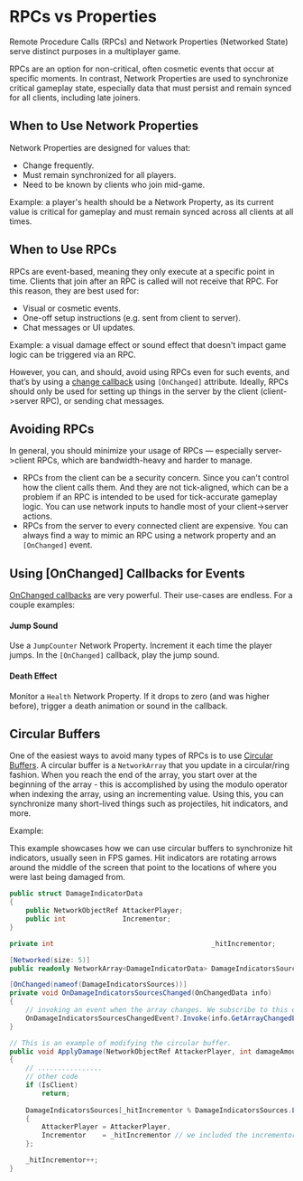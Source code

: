# RPCs vs Properties

Remote Procedure Calls (RPCs) and Network Properties (Networked State) serve distinct purposes in a multiplayer game.

RPCs are an option for non-critical, often cosmetic events that occur at specific moments. In contrast, Network Properties are used to synchronize critical gameplay state, especially data that must persist and remain synced for all clients, including late joiners.

## When to Use Network Properties
Network Properties are designed for values that:

- Change frequently.
- Must remain synchronized for all players.
- Need to be known by clients who join mid-game.

Example: a player's health should be a Network Property, as its current value is critical for gameplay and must remain synced across all clients at all times.

## When to Use RPCs
RPCs are event-based, meaning they only execute at a specific point in time. Clients that join after an RPC is called will not receive that RPC. For this reason, they are best used for:
- Visual or cosmetic events.
- One-off setup instructions (e.g. sent from client to server).
- Chat messages or UI updates.

Example: a visual damage effect or sound effect that doesn't impact game logic can be triggered via an RPC.

However, you can, and should, avoid using RPCs even for such events, and that’s by using a [change callback](change-callback.md) using `[OnChanged]` attribute. Ideally, RPCs should only be used for setting up things in the server by the client (client->server RPC), or sending chat messages.

## Avoiding RPCs
In general, you should minimize your usage of RPCs — especially server->client RPCs, which are bandwidth-heavy and harder to manage.

- RPCs from the client can be a security concern. Since you can't control how the client calls them. And they are not tick-aligned, which can be a problem if an RPC is intended to be used for tick-accurate gameplay logic. You can use network inputs to handle most of your client->server actions. 
- RPCs from the server to every connected client are expensive. You can always find a way to mimic an RPC using a network property and an `[OnChanged]` event.

## Using [OnChanged] Callbacks for Events
[OnChanged callbacks](change-callback.md) are very powerful. Their use-cases are endless. For a couple examples:

#### Jump Sound
Use a `JumpCounter` Network Property. Increment it each time the player jumps. In the `[OnChanged]` callback, play the jump sound.

#### Death Effect
Monitor a `Health` Network Property. If it drops to zero (and was higher before), trigger a death animation or sound in the callback.

## Circular Buffers

One of the easiest ways to avoid many types of RPCs is to use [Circular Buffers](https://en.wikipedia.org/wiki/Circular_buffer). A circular buffer is a `NetworkArray` that you update in a circular/ring fashion. When you reach the end of the array, you start over at the beginning of the array - this is accomplished by using the modulo operator when indexing the array, using an incrementing value. Using this, you can synchronize many short-lived things such as projectiles, hit indicators, and more.

Example:

This example showcases how we can use circular buffers to synchronize hit indicators, usually seen in FPS games. Hit indicators are rotating arrows around the middle of the screen that point to the locations of where you were last being damaged from.

```cs
public struct DamageIndicatorData
{
    public NetworkObjectRef AttackerPlayer;
    public int              Incrementor;
}

private int                                       _hitIncrementor;

[Networked(size: 5)]
public readonly NetworkArray<DamageIndicatorData> DamageIndicatorsSources = new NetworkArray<DamageIndicatorData>(5);

[OnChanged(nameof(DamageIndicatorsSources))]
private void OnDamageIndicatorsSourcesChanged(OnChangedData info)
{
    // invoking an event when the array changes. We subscribe to this event in a UI script to show the damage indicators and fade them overtime. 
    OnDamageIndicatorsSourcesChangedEvent?.Invoke(info.GetArrayChangedElementIndex());
}

// This is an example of modifying the circular buffer.
public void ApplyDamage(NetworkObjectRef AttackerPlayer, int damageAmount)
{
    // ................
    // other code
    if (IsClient)
        return;
    
    DamageIndicatorsSources[_hitIncrementor % DamageIndicatorsSources.Length] = new DamageIndicatorData()
    {
        AttackerPlayer = AttackerPlayer,
        Incrementor    = _hitIncrementor // we included the incrementor variable as part of the struct to force the OnChanged callback to fire again if the same attacker player was assigned.
    };

    _hitIncrementor++;
}


```